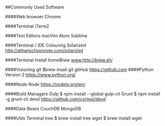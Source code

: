 ##Commonly Used Software

####Web browser
 	Chrome

####Terminal
	iTerm2

####Text Editors
	macVim
	Atom
	Sublime

####Terminal / IDE Colouring
	Solarized
		http://ethanschoonover.com/solarized

####Terminal Install
	homeBrew
		www.http://brew.sh/

####Visioning
	git
		$brew insall git
	gitHub
		https://github.com
####Python
	Version 2
		https://www.python.org/

####Node
	Node
		https://nodejs.org/en/

####Build Managers
	Gulp
		$ npm install --global gulp-cli
	Grunt
		$ npm install -g grunt-cli
	devd
		https://github.com/cortesi/devd

####Data Bases
	CouchDB
	MongoDB

####Utils
	Terminal
		tree
			$ brew install tree
		wget
			$ brew install wget
